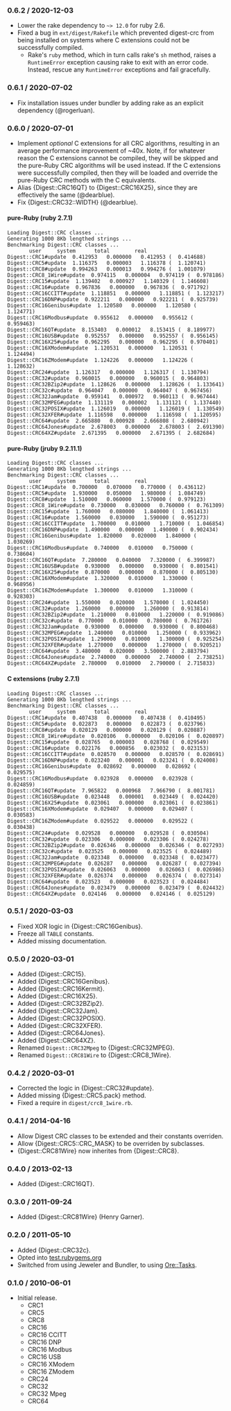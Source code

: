 ### 0.6.2 / 2020-12-03

* Lower the rake dependency to `~> 12.0` for ruby 2.6.
* Fixed a bug in `ext/digest/Rakefile` which prevented digest-crc from being
  installed on systems where C extensions could not be successfully compiled.
  * Rake's `ruby` method, which in turn calls rake's `sh` method, raises
    a `RuntimeError` exception causing rake to exit with an error code.
    Instead, rescue any `RuntimeError` exceptions and fail gracefully.

### 0.6.1 / 2020-07-02

* Fix installation issues under bundler by adding rake as an explicit dependency
  (@rogerluan).

### 0.6.0 / 2020-07-01

* Implement _optional_ C extensions for all CRC algorithms, resulting in an
  average performance improvement of ~40x. Note, if for whatever reason the
  C extensions cannot be compiled, they will be skipped and the pure-Ruby
  CRC algorithms will be used instead. If the C extensions were successfully
  compiled, then they will be loaded and override the pure-Ruby CRC methods with
  the C equivalents.
* Alias {Digest::CRC16QT} to {Digest::CRC16X25}, since they are effectively the same (@dearblue).
* Fix {Digest::CRC32::WIDTH} (@dearblue).

#### pure-Ruby (ruby 2.7.1)

    Loading Digest::CRC classes ...
    Generating 1000 8Kb lengthed strings ...
    Benchmarking Digest::CRC classes ...
           user     system      total        real
    Digest::CRC1#update  0.412953   0.000000   0.412953 (  0.414688)
    Digest::CRC5#update  1.116375   0.000003   1.116378 (  1.120741)
    Digest::CRC8#update  0.994263   0.000013   0.994276 (  1.001079)
    Digest::CRC8_1Wire#update  0.974115   0.000004   0.974119 (  0.978186)
    Digest::CRC15#update  1.139402   0.000927   1.140329 (  1.146608)
    Digest::CRC16#update  0.967836   0.000000   0.967836 (  0.971792)
    Digest::CRC16CCITT#update  1.118851   0.000000   1.118851 (  1.123217)
    Digest::CRC16DNP#update  0.922211   0.000000   0.922211 (  0.925739)
    Digest::CRC16Genibus#update  1.120580   0.000000   1.120580 (  1.124771)
    Digest::CRC16Modbus#update  0.955612   0.000000   0.955612 (  0.959463)
    Digest::CRC16QT#update  8.153403   0.000012   8.153415 (  8.189977)
    Digest::CRC16USB#update  0.952557   0.000000   0.952557 (  0.956145)
    Digest::CRC16X25#update  0.962295   0.000000   0.962295 (  0.970401)
    Digest::CRC16XModem#update  1.120531   0.000000   1.120531 (  1.124494)
    Digest::CRC16ZModem#update  1.124226   0.000000   1.124226 (  1.128632)
    Digest::CRC24#update  1.126317   0.000000   1.126317 (  1.130794)
    Digest::CRC32#update  0.960015   0.000000   0.960015 (  0.964803)
    Digest::CRC32BZip2#update  1.128626   0.000000   1.128626 (  1.133641)
    Digest::CRC32c#update  0.964047   0.000000   0.964047 (  0.967456)
    Digest::CRC32Jam#update  0.959141   0.000972   0.960113 (  0.967444)
    Digest::CRC32MPEG#update  1.131119   0.000002   1.131121 (  1.137440)
    Digest::CRC32POSIX#update  1.126019   0.000000   1.126019 (  1.130549)
    Digest::CRC32XFER#update  1.116598   0.000000   1.116598 (  1.120595)
    Digest::CRC64#update  2.665880   0.000928   2.666808 (  2.680942)
    Digest::CRC64Jones#update  2.678003   0.000000   2.678003 (  2.691390)
    Digest::CRC64XZ#update  2.671395   0.000000   2.671395 (  2.682684)

#### pure-Ruby (jruby 9.2.11.1)

    Loading Digest::CRC classes ...
    Generating 1000 8Kb lengthed strings ...
    Benchmarking Digest::CRC classes ...
           user     system      total        real
    Digest::CRC1#update  0.700000   0.070000   0.770000 (  0.436112)
    Digest::CRC5#update  1.930000   0.050000   1.980000 (  1.084749)
    Digest::CRC8#update  1.510000   0.060000   1.570000 (  0.979123)
    Digest::CRC8_1Wire#update  0.730000   0.030000   0.760000 (  0.761309)
    Digest::CRC15#update  1.760000   0.080000   1.840000 (  1.061413)
    Digest::CRC16#update  1.560000   0.030000   1.590000 (  0.951273)
    Digest::CRC16CCITT#update  1.700000   0.010000   1.710000 (  1.046854)
    Digest::CRC16DNP#update  1.490000   0.000000   1.490000 (  0.902434)
    Digest::CRC16Genibus#update  1.820000   0.020000   1.840000 (  1.030269)
    Digest::CRC16Modbus#update  0.740000   0.010000   0.750000 (  0.738604)
    Digest::CRC16QT#update  7.280000   0.040000   7.320000 (  6.399987)
    Digest::CRC16USB#update  0.930000   0.000000   0.930000 (  0.801541)
    Digest::CRC16X25#update  0.870000   0.000000   0.870000 (  0.805130)
    Digest::CRC16XModem#update  1.320000   0.010000   1.330000 (  0.968956)
    Digest::CRC16ZModem#update  1.300000   0.010000   1.310000 (  0.928303)
    Digest::CRC24#update  1.550000   0.020000   1.570000 (  1.024450)
    Digest::CRC32#update  1.260000   0.000000   1.260000 (  0.913814)
    Digest::CRC32BZip2#update  1.210000   0.010000   1.220000 (  0.919086)
    Digest::CRC32c#update  0.770000   0.010000   0.780000 (  0.761726)
    Digest::CRC32Jam#update  0.930000   0.000000   0.930000 (  0.800468)
    Digest::CRC32MPEG#update  1.240000   0.010000   1.250000 (  0.933962)
    Digest::CRC32POSIX#update  1.290000   0.010000   1.300000 (  0.925254)
    Digest::CRC32XFER#update  1.270000   0.000000   1.270000 (  0.920521)
    Digest::CRC64#update  3.480000   0.020000   3.500000 (  2.883794)
    Digest::CRC64Jones#update  2.740000   0.000000   2.740000 (  2.738251)
    Digest::CRC64XZ#update  2.780000   0.010000   2.790000 (  2.715833)


#### C extensions (ruby 2.7.1)

    Loading Digest::CRC classes ...
    Generating 1000 8Kb lengthed strings ...
    Benchmarking Digest::CRC classes ...
           user     system      total        real
    Digest::CRC1#update  0.407438   0.000000   0.407438 (  0.410495)
    Digest::CRC5#update  0.022873   0.000000   0.022873 (  0.023796)
    Digest::CRC8#update  0.020129   0.000000   0.020129 (  0.020887)
    Digest::CRC8_1Wire#update  0.020106   0.000000   0.020106 (  0.020897)
    Digest::CRC15#update  0.028765   0.000003   0.028768 (  0.029549)
    Digest::CRC16#update  0.022176   0.000856   0.023032 (  0.023153)
    Digest::CRC16CCITT#update  0.028570   0.000000   0.028570 (  0.028691)
    Digest::CRC16DNP#update  0.023240   0.000001   0.023241 (  0.024008)
    Digest::CRC16Genibus#update  0.028692   0.000000   0.028692 (  0.029575)
    Digest::CRC16Modbus#update  0.023928   0.000000   0.023928 (  0.024859)
    Digest::CRC16QT#update  7.965822   0.000968   7.966790 (  8.001781)
    Digest::CRC16USB#update  0.023448   0.000001   0.023449 (  0.024420)
    Digest::CRC16X25#update  0.023061   0.000000   0.023061 (  0.023861)
    Digest::CRC16XModem#update  0.029407   0.000000   0.029407 (  0.030583)
    Digest::CRC16ZModem#update  0.029522   0.000000   0.029522 (  0.030438)
    Digest::CRC24#update  0.029528   0.000000   0.029528 (  0.030504)
    Digest::CRC32#update  0.023306   0.000000   0.023306 (  0.024278)
    Digest::CRC32BZip2#update  0.026346   0.000000   0.026346 (  0.027293)
    Digest::CRC32c#update  0.023525   0.000000   0.023525 (  0.024489)
    Digest::CRC32Jam#update  0.023348   0.000000   0.023348 (  0.023477)
    Digest::CRC32MPEG#update  0.026287   0.000000   0.026287 (  0.027394)
    Digest::CRC32POSIX#update  0.026063   0.000000   0.026063 (  0.026986)
    Digest::CRC32XFER#update  0.026374   0.000000   0.026374 (  0.027314)
    Digest::CRC64#update  0.023523   0.000000   0.023523 (  0.024484)
    Digest::CRC64Jones#update  0.023479   0.000000   0.023479 (  0.024432)
    Digest::CRC64XZ#update  0.024146   0.000000   0.024146 (  0.025129)

### 0.5.1 / 2020-03-03

* Fixed XOR logic in {Digest::CRC16Genibus}.
* Freeze all `TABLE` constants.
* Added missing documentation.

### 0.5.0 / 2020-03-01

* Added {Digest::CRC15}.
* Added {Digest::CRC16Genibus}.
* Added {Digest::CRC16Kermit}.
* Added {Digest::CRC16X25}.
* Added {Digest::CRC32BZip2}.
* Added {Digest::CRC32Jam}.
* Added {Digest::CRC32POSIX}.
* Added {Digest::CRC32XFER}.
* Added {Digest::CRC64Jones}.
* Added {Digest::CRC64XZ}.
* Renamed `Digest::CRC32Mpeg` to {Digest::CRC32MPEG}.
* Renamed `Digest::CRC81Wire` to {Digest::CRC8_1Wire}.

### 0.4.2 / 2020-03-01

* Corrected the logic in {Digest::CRC32#update}.
* Added missing {Digest::CRC5.pack} method.
* Fixed a require in `digest/crc8_1wire.rb`.

### 0.4.1 / 2014-04-16

* Allow Digest CRC classes to be extended and their constants overriden.
* Allow {Digest::CRC5::CRC_MASK} to be overriden by subclasses.
* {Digest::CRC81Wire} now inherites from {Digest::CRC8}.

### 0.4.0 / 2013-02-13

* Added {Digest::CRC16QT}.

### 0.3.0 / 2011-09-24

* Added {Digest::CRC81Wire} (Henry Garner).

### 0.2.0 / 2011-05-10

* Added {Digest::CRC32c}.
* Opted into [test.rubygems.org](http://test.rubygems.org/)
* Switched from using Jeweler and Bundler, to using
  [Ore::Tasks](http://github.com/ruby-ore/ore-tasks).

### 0.1.0 / 2010-06-01

* Initial release.
  * CRC1
  * CRC5
  * CRC8
  * CRC16
  * CRC16 CCITT
  * CRC16 DNP
  * CRC16 Modbus
  * CRC16 USB
  * CRC16 XModem
  * CRC16 ZModem
  * CRC24
  * CRC32
  * CRC32 Mpeg
  * CRC64
